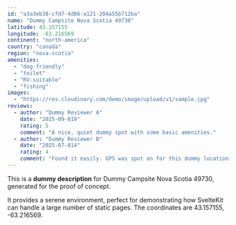 ```yaml
---
id: "a3a3eb38-cfd7-4d06-a121-204a55b712ba"
name: "Dummy Campsite Nova Scotia 49730"
latitude: 43.157155
longitude: -63.216569
continent: "north-america"
country: "canada"
region: "nova-scotia"
amenities:
  - "dog-friendly"
  - "toilet"
  - "RV-suitable"
  - "fishing"
images:
  - "https://res.cloudinary.com/demo/image/upload/v1/sample.jpg"
reviews:
  - author: "Dummy Reviewer A"
    date: "2025-09-019"
    rating: 5
    comment: "A nice, quiet dummy spot with some basic amenities."
  - author: "Dummy Reviewer B"
    date: "2025-07-014"
    rating: 4
    comment: "Found it easily. GPS was spot on for this dummy location."
---
```


This is a **dummy description** for Dummy Campsite Nova Scotia 49730, generated for the proof of concept.

It provides a serene environment, perfect for demonstrating how SvelteKit can handle a large number of static pages. The coordinates are 43.157155, -63.216569.
